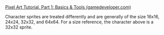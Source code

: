 [Pixel Art Tutorial, Part 1: Basics & Tools (gamedeveloper.com)](https://www.gamedeveloper.com/art/pixel-art-tutorial-part-1-basics-tools)

Character sprites are treated differently and are generally of the size 16x16, 24x24, 32x32, and 64x64. For a size reference, the character above is a 32x32 sprite.